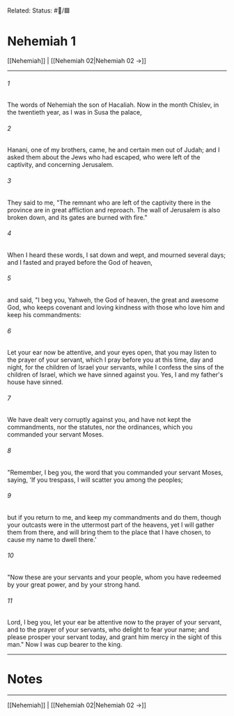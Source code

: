 Related:
Status: #📖/🟥
# Nehemiah 1

[[Nehemiah]] | [[Nehemiah 02|Nehemiah 02 →]]
***



###### 1 
The words of Nehemiah the son of Hacaliah. Now in the month Chislev, in the twentieth year, as I was in Susa the palace, 

###### 2 
Hanani, one of my brothers, came, he and certain men out of Judah; and I asked them about the Jews who had escaped, who were left of the captivity, and concerning Jerusalem. 

###### 3 
They said to me, "The remnant who are left of the captivity there in the province are in great affliction and reproach. The wall of Jerusalem is also broken down, and its gates are burned with fire." 

###### 4 
When I heard these words, I sat down and wept, and mourned several days; and I fasted and prayed before the God of heaven, 

###### 5 
and said, "I beg you, Yahweh, the God of heaven, the great and awesome God, who keeps covenant and loving kindness with those who love him and keep his commandments: 

###### 6 
Let your ear now be attentive, and your eyes open, that you may listen to the prayer of your servant, which I pray before you at this time, day and night, for the children of Israel your servants, while I confess the sins of the children of Israel, which we have sinned against you. Yes, I and my father's house have sinned. 

###### 7 
We have dealt very corruptly against you, and have not kept the commandments, nor the statutes, nor the ordinances, which you commanded your servant Moses. 

###### 8 
"Remember, I beg you, the word that you commanded your servant Moses, saying, 'If you trespass, I will scatter you among the peoples; 

###### 9 
but if you return to me, and keep my commandments and do them, though your outcasts were in the uttermost part of the heavens, yet I will gather them from there, and will bring them to the place that I have chosen, to cause my name to dwell there.' 

###### 10 
"Now these are your servants and your people, whom you have redeemed by your great power, and by your strong hand. 

###### 11 
Lord, I beg you, let your ear be attentive now to the prayer of your servant, and to the prayer of your servants, who delight to fear your name; and please prosper your servant today, and grant him mercy in the sight of this man." Now I was cup bearer to the king.

---
# Notes


***
[[Nehemiah]] | [[Nehemiah 02|Nehemiah 02 →]]
